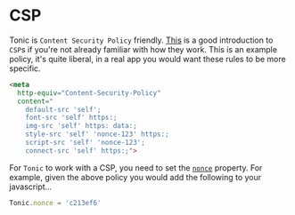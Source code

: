 # CSP

Tonic is `Content Security Policy` friendly. [This][0] is a good introduction to
`CSP`s if you're not already familiar with how they work. This is an example policy,
it's quite liberal, in a real app you would want these rules to be more specific.

```html
<meta
  http-equiv="Content-Security-Policy"
  content="
    default-src 'self';
    font-src 'self' https:;
    img-src 'self' https: data:;
    style-src 'self' 'nonce-123' https:;
    script-src 'self' 'nonce-123';
    connect-src 'self' https:;">
```

For `Tonic` to work with a CSP, you need to set the [`nonce`][1] property. For
example, given the above policy you would add the following to your javascript...

```js
Tonic.nonce = 'c213ef6'
```

[0]:https://developers.google.com/web/fundamentals/security/csp/
[1]:https://en.wikipedia.org/wiki/Cryptographic_nonce
